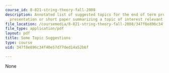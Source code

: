 ```yaml
---
course_id: 8-821-string-theory-fall-2008
description: Annotated list of suggested topics for the end of term project, a half-hour
  presentation or short paper summarizing a topic of interest relevant to the course.
file_location: /coursemedia/8-821-string-theory-fall-2008/347f8e896c34f40e57d77ded14a52b6f_endtrm_fin.pdf
file_type: application/pdf
layout: pdf
title: Some Topic Suggestions
type: course
uid: 347f8e896c34f40e57d77ded14a52b6f

---
```

None